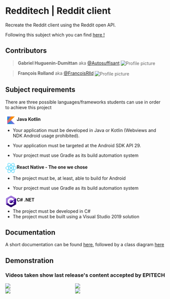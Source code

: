 # Redditech | Reddit client

Recreate the Reddit client using the Reddit open API.

Following this subject which you can find [here !](https://github.com/Autosuffisant/Redditech/blob/main/B-DEV-501_Redditech.pdf)

## Contributors

> **Gabriel Huguenin-Dumittan** aka [@Autosuffisant](https://github.com/Autosuffisant) <img alt="Profile picture" width="24px" align="center" src="https://avatars.githubusercontent.com/u/63168542?v=4" />

> **François Rolland** aka [@FrancoisRlld](https://github.com/FrancoisRlld) <img alt="Profile picture" width="24px" align="center" src="https://avatars.githubusercontent.com/FrancoisRlld" />

## Subject requirements

There are three possible languages/frameworks students can use in order to achieve this project

<img align="left" alt="C" width="36px" src="https://github.com/Autosuffisant/Autosuffisant/blob/master/assets/java-kotlin-logo.png?raw=true" />

#### Java Kotlin

- Your application must be developed in Java or Kotlin (Webviews and NDK Android usage prohibited).
- Your application must be targeted at the Android SDK API 29.

- Your project must use Gradle as its build automation system

<img align="left" alt="C" width="36px" src="https://github.com/Autosuffisant/Autosuffisant/blob/master/assets/react-native-logo.png?raw=true" />

#### React Native - The one we chose

- The project must be, at least, able to build for Android

- Your project must use Gradle as its build automation system

<img align="left" alt="C" width="36px" src="https://github.com/Autosuffisant/Autosuffisant/blob/master/assets/c%23-logo.png" />

#### C# .NET

- The project must be developed in C#
- The project must be built using a Visual Studio 2019 solution


## Documentation

A short documentation can be found [here](https://github.com/Autosuffisant/Redditech/blob/main/Documentation%20Redditech.pdf), followed by a class diagram [here](https://github.com/Autosuffisant/Redditech/blob/main/Class%20diagram.pdf)

## Demonstration

### Videos taken show last release's content accepted by EPITECH  

<img align="left" src="https://github.com/Autosuffisant/Redditech/blob/main/demo/Login.gif"       width="220" />
<img align="left" src="https://github.com/Autosuffisant/Redditech/blob/main/demo/Home.gif"        width="220" />


<img align="left" src="https://github.com/Autosuffisant/Redditech/blob/main/demo/Subreddit.gif"   width="220" />
<img align="left" src="https://github.com/Autosuffisant/Redditech/blob/main/demo/Profile.gif"     width="220" />
